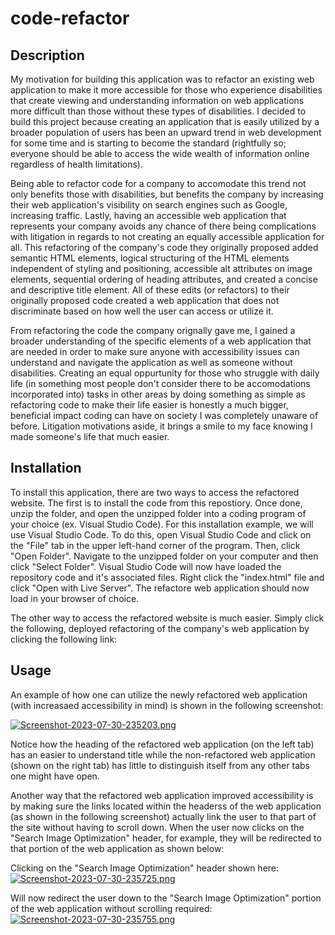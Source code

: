 # code-refactor

## Description
My motivation for building this application was to refactor an existing web application to make it more accessible for those who experience disabilities that create viewing and understanding information on web applications more difficult than those without these types of disabilities. I decided to build this project because creating an application that is easily utilized by a broader population of users has been an upward trend in web development for some time and is starting to become the standard (rightfully so; everyone should be able to access the wide wealth of information online regardless of health limitations). 

Being able to refactor code for a company to accomodate this trend not only benefits those with disabilities, but benefits the company by increasing their web application's visibility on search engines such as Google, increasing traffic. Lastly, having an accessible web application that represents your company avoids any chance of there being complications with litigation in regards to not creating an equally accessible application for all. This refactoring of the company's code they originally proposed added semantic HTML elements, logical structuring of the HTML elements independent of styling and positioning, accessible alt attributes on image elements, sequential ordering of heading attributes, and created a concise and descriptive title element. All of these edits (or refactors) to their originally proposed code created a web application that does not discriminate based on how well the user can access or utilize it. 

From refactoring the code the company orignally gave me, I gained a broader understanding of the specific elements of a web application that are needed in order to make sure anyone with accessibility issues can understand and navigate the application as well as someone without disabilities. Creating an equal oppurtunity for those who struggle with daily life (in something most people don't consider there to be accomodations incorporated into) tasks in other areas by doing something as simple as refactoring code to make their life easier is honestly a much bigger, beneficial impact coding can have on society I was completely unaware of before. Litigation motivations aside, it brings a smile to my face knowing I made someone's life that much easier. 

## Installation

To install this application, there are two ways to access the refactored website. The first is to install the code from this repostiory. Once done, unzip the folder, and open the unzipped folder into a coding program of your choice (ex. Visual Studio Code). For this installation example, we will use Visual Studio Code. To do this, open Visual Studio Code and click on the "File" tab in the upper left-hand corner of the program. Then, click "Open Folder". Navigate to the unzipped folder on your computer and then click "Select Folder". Visual Studio Code will now have loaded the repository code and it's associated files. Right click the "index.html" file and click "Open with Live Server". The refactore web application should now load in your browser of choice.

The other way to access the refactored website is much easier. Simply click the following, deployed refactoring of the company's web application by clicking the following link:

## Usage
An example of how one can utilize the newly refactored web application (with increasaed accessibility in mind) is shown in the following screenshot:

[![Screenshot-2023-07-30-235203.png](https://i.postimg.cc/59Cftyy8/Screenshot-2023-07-30-235203.png)](https://postimg.cc/hhckyS9G)

Notice how the heading of the refactored web application (on the left tab) has an easier to understand title while the non-refactored web application (shown on the right tab) has little to distinguish itself from any other tabs one might have open. 

Another way that the refactored web application improved accessibility is by making sure the links located within the headerss of the web application (as shown in the following screenshot) actually link the user to that part of the site without having to scroll down. When the user now clicks on the "Search Image Optimization" header, for example, they will be redirected to that portion of the web application as shown below:

Clicking on the "Search Image Optimization" header shown here: [![Screenshot-2023-07-30-235725.png](https://i.postimg.cc/Vsd3Z72Y/Screenshot-2023-07-30-235725.png)](https://postimg.cc/kDP1BynZ)

Will now redirect the user down to the "Search Image Optimization" portion of the web application without scrolling required: [![Screenshot-2023-07-30-235755.png](https://i.postimg.cc/vTYDMJnS/Screenshot-2023-07-30-235755.png)](https://postimg.cc/BLzJBwMx)



